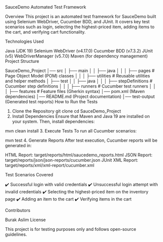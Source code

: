 SauceDemo Automated Test Framework

Overview
This project is an automated test framework for SauceDemo built using Selenium WebDriver, 
Cucumber BDD, and JUnit. 
It covers key test scenarios such as login, selecting the highest-priced item, 
adding items to the cart, and verifying cart functionality.

Technologies Used

Java (JDK 19)
Selenium WebDriver (v4.17.0)
Cucumber BDD (v7.3.2)
JUnit (v5)
WebDriverManager (v5.7.0)
Maven (for dependency management)
Project Structure

SauceDemo_Project
│── src
│   ├── main
│   │   ├── java
│   │   │   ├── pages       # Page Object Model (POM) classes
│   │   │   ├── utilities   # Reusable utilities and helper methods
│   ├── test
│   │   ├── java
│   │   │   ├── stepDefinitions  # Cucumber step definitions
│   │   │   ├── runners          # Cucumber test runners
│   │   │   ├── features         # Feature files (Gherkin syntax)
│── pom.xml (Maven dependencies)
│── README.md (Project documentation)
│── test-output (Generated test reports)
How to Run the Tests

1. Clone the Repository
   git clone <repository-url>
   cd SauceDemo_Project
2. Install Dependencies
   Ensure that Maven and Java 19 are installed on your system. Then, install dependencies:

mvn clean install
3. Execute Tests
   To run all Cucumber scenarios:

mvn test
4. Generate Reports
   After test execution, Cucumber reports will be generated in:

HTML Report: target/reports/html/saucedemo_reports.html
JSON Report: target/reports/json/json-reports/cucumber.json
JUnit XML Report: target/reports/xml/xml-report/cucumber.xml

Test Scenarios Covered

✔️ Successful login with valid credentials
✔️ Unsuccessful login attempt with invalid credentials
✔️ Selecting the highest-priced item on the inventory page
✔️ Adding an item to the cart
✔️ Verifying items in the cart

Contributors

Burak Aslim
License

This project is for testing purposes only and follows open-source guidelines.